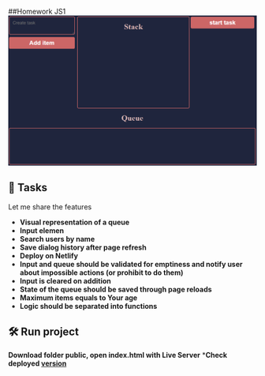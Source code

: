 ##Homework JS1
<a href="https://loving-visvesvaraya-5e2565.netlify.app/" target="blank">
<img src="interface.PNG" />
</a>

## 🧐 Tasks

Let me share the features 

-  **Visual representation of a queue**
-  **Input elemen**
-  **Search users by name** 
-  **Save dialog history after page refresh**
-  **Deploy on Netlify**
- **Input and queue should be validated for emptiness and notify user about impossible actions (or prohibit to do them)**
- **Input is cleared on addition**
- **State of the queue should be saved through page reloads**
- **Maximum items equals to Your age**
- **Logic should be separated into functions**

## 🛠️ Run project

**Download folder public, open index.html with Live Server**
 ***Check deployed  [version](https://loving-visvesvaraya-5e2565.netlify.app/)**
